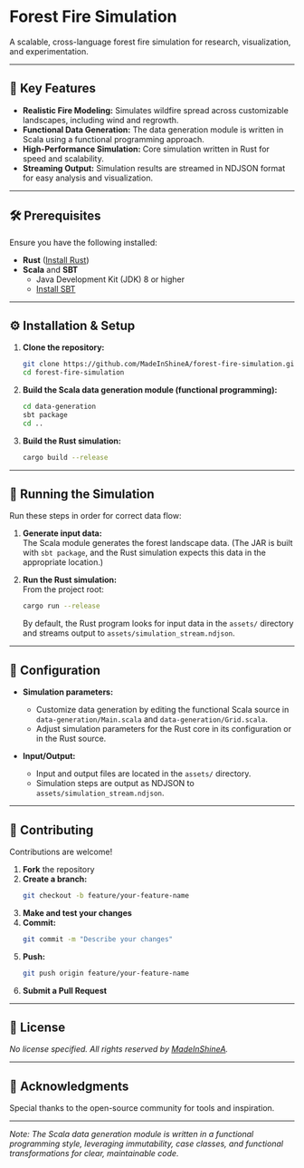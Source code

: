# Forest Fire Simulation

A scalable, cross-language forest fire simulation for research, visualization, and experimentation.

---

## 🚀 Key Features

- **Realistic Fire Modeling:** Simulates wildfire spread across customizable landscapes, including wind and regrowth.
- **Functional Data Generation:** The data generation module is written in Scala using a functional programming approach.
- **High-Performance Simulation:** Core simulation written in Rust for speed and scalability.
- **Streaming Output:** Simulation results are streamed in NDJSON format for easy analysis and visualization.

---

## 🛠 Prerequisites

Ensure you have the following installed:

- **Rust** ([Install Rust](https://www.rust-lang.org/tools/install))
- **Scala** and **SBT**
  - Java Development Kit (JDK) 8 or higher  
  - [Install SBT](https://www.scala-sbt.org/download.html)

---

## ⚙️ Installation & Setup

1. **Clone the repository:**
    ```bash
    git clone https://github.com/MadeInShineA/forest-fire-simulation.git
    cd forest-fire-simulation
    ```

2. **Build the Scala data generation module (functional programming):**
    ```bash
    cd data-generation
    sbt package
    cd ..
    ```

3. **Build the Rust simulation:**
    ```bash
    cargo build --release
    ```

---

## 🚦 Running the Simulation

Run these steps in order for correct data flow:

1. **Generate input data:**  
   The Scala module generates the forest landscape data. (The JAR is built with `sbt package`, and the Rust simulation expects this data in the appropriate location.)

2. **Run the Rust simulation:**  
   From the project root:
   ```bash
   cargo run --release
   ```
   By default, the Rust program looks for input data in the `assets/` directory and streams output to `assets/simulation_stream.ndjson`.

---

## 📝 Configuration

- **Simulation parameters:**  
  - Customize data generation by editing the functional Scala source in `data-generation/Main.scala` and `data-generation/Grid.scala`.
  - Adjust simulation parameters for the Rust core in its configuration or in the Rust source.

- **Input/Output:**  
  - Input and output files are located in the `assets/` directory.  
  - Simulation steps are output as NDJSON to `assets/simulation_stream.ndjson`.

---

## 🤝 Contributing

Contributions are welcome!

1. **Fork** the repository
2. **Create a branch:**
    ```bash
    git checkout -b feature/your-feature-name
    ```
3. **Make and test your changes**
4. **Commit:**
    ```bash
    git commit -m "Describe your changes"
    ```
5. **Push:**
    ```bash
    git push origin feature/your-feature-name
    ```
6. **Submit a Pull Request**

---

## 📄 License

*No license specified. All rights reserved by [MadeInShineA](https://github.com/MadeInShineA).*

---

## 🙏 Acknowledgments

Special thanks to the open-source community for tools and inspiration.

---

*Note: The Scala data generation module is written in a functional programming style, leveraging immutability, case classes, and functional transformations for clear, maintainable code.*
